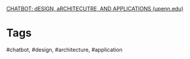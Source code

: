 
[CHATBOT: dESIGN, aRCHITECUTRE, AND APPLICATIONS (upenn.edu)](https://www.cis.upenn.edu/wp-content/uploads/2021/10/Xufei-Huang-thesis.pdf)

# Tags
#chatbot, #design, #architecture, #application